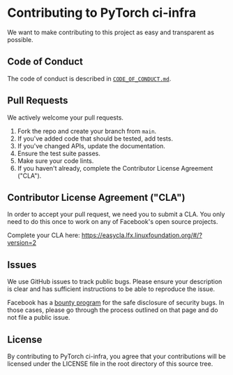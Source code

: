# Contributing to PyTorch ci-infra

We want to make contributing to this project as easy and transparent as
possible.

## Code of Conduct

The code of conduct is described in [`CODE_OF_CONDUCT.md`](CODE_OF_CONDUCT.md).

## Pull Requests

We actively welcome your pull requests.

1. Fork the repo and create your branch from `main`.
2. If you've added code that should be tested, add tests.
3. If you've changed APIs, update the documentation.
4. Ensure the test suite passes.
5. Make sure your code lints.
6. If you haven't already, complete the Contributor License Agreement ("CLA").

## Contributor License Agreement ("CLA")

In order to accept your pull request, we need you to submit a CLA. You only
need to do this once to work on any of Facebook's open source projects.

Complete your CLA here: <https://easycla.lfx.linuxfoundation.org/#/?version=2>

## Issues

We use GitHub issues to track public bugs. Please ensure your description is
clear and has sufficient instructions to be able to reproduce the issue.

Facebook has a [bounty program](https://www.facebook.com/whitehat/) for the
safe disclosure of security bugs. In those cases, please go through the process
outlined on that page and do not file a public issue.

## License

By contributing to PyTorch ci-infra, you agree that your contributions will be
licensed under the LICENSE file in the root directory of this source tree.
